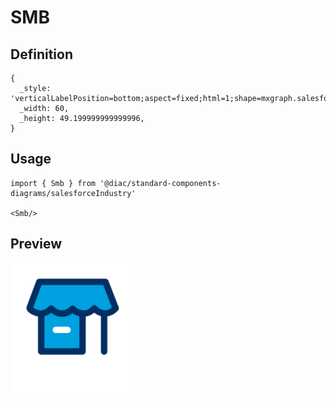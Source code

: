 # SMB

## Definition

```
{
  _style: 'verticalLabelPosition=bottom;aspect=fixed;html=1;shape=mxgraph.salesforce.smb;',
  _width: 60,
  _height: 49.199999999999996,
}
```

## Usage

```
import { Smb } from '@diac/standard-components-diagrams/salesforceIndustry'

<Smb/>
```

## Preview

<img src="./smb.png" width="200"/>
